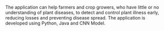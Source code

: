 The application can help farmers and crop growers, who have little or no understanding of plant diseases, to detect and control plant illness early, reducing losses and preventing disease spread. The application is developed using Python, Java and CNN Model.
